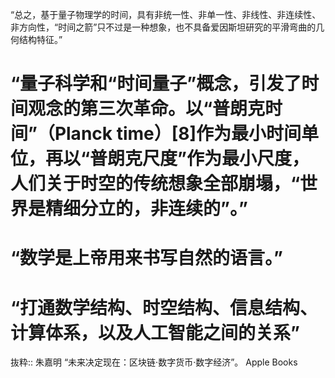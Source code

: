 “总之，基于量子物理学的时间，具有非统一性、非单一性、非线性、非连续性、非方向性，“时间之箭”只不过是一种想象，也不具备爱因斯坦研究的平滑弯曲的几何结构特征。”

# “量子科学和“时间量子”概念，引发了时间观念的第三次革命。以“普朗克时间”（Planck time）[8]作为最小时间单位，再以“普朗克尺度”作为最小尺度，人们关于时空的传统想象全部崩塌，“世界是精细分立的，非连续的”。”

# “数学是上帝用来书写自然的语言。”

# “打通数学结构、时空结构、信息结构、计算体系，以及人工智能之间的关系”

抜粋:: 朱嘉明  “未来决定现在：区块链·数字货币·数字经济”。 Apple Books  
